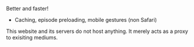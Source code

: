 Better and faster!

- Caching, episode preloading, mobile gestures (non Safari)

This website and its servers do not host anything. It merely acts as a proxy to exisiting mediums. 